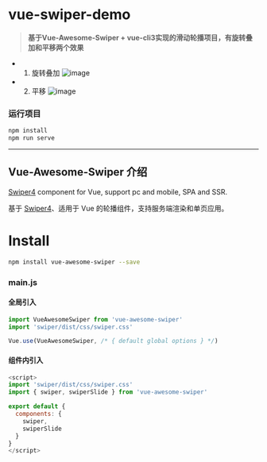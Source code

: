 # vue-swiper-demo
> **基于Vue-Awesome-Swiper + vue-cli3实现的滑动轮播项目，有旋转叠加和平移两个效果**

- 1. 旋转叠加
![image](https://github.com/ccccai/vue-swiper-demo/blob/master/src/assets/rotate.gif)

- 2. 平移
![image](https://github.com/ccccai/vue-swiper-demo/blob/master/src/assets/parallel.gif)

### 运行项目
``` bash
npm install
npm run serve
```

---------------------------------------------------------------------------------------------


## Vue-Awesome-Swiper 介绍
[Swiper4](http://www.swiper.com.cn) component for Vue, support pc and mobile, SPA and SSR.

基于 [Swiper4](http://www.swiper.com.cn)、适用于 Vue 的轮播组件，支持服务端渲染和单页应用。

# Install
``` bash
npm install vue-awesome-swiper --save
```

### main.js

#### 全局引入

``` javascript
import VueAwesomeSwiper from 'vue-awesome-swiper'
import 'swiper/dist/css/swiper.css'

Vue.use(VueAwesomeSwiper, /* { default global options } */)
```

#### 组件内引入

```javascript
<script>
import 'swiper/dist/css/swiper.css'
import { swiper, swiperSlide } from 'vue-awesome-swiper'

export default {
  components: {
    swiper,
    swiperSlide
  }
}
</script>
```
